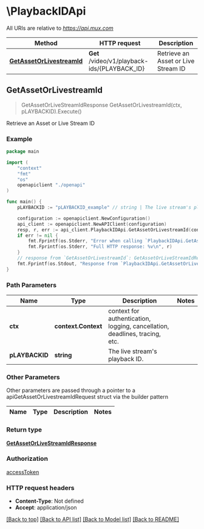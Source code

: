 # \PlaybackIDApi

All URIs are relative to *https://api.mux.com*

Method | HTTP request | Description
------------- | ------------- | -------------
[**GetAssetOrLivestreamId**](PlaybackIDApi.md#GetAssetOrLivestreamId) | **Get** /video/v1/playback-ids/{PLAYBACK_ID} | Retrieve an Asset or Live Stream ID



## GetAssetOrLivestreamId

> GetAssetOrLiveStreamIdResponse GetAssetOrLivestreamId(ctx, pLAYBACKID).Execute()

Retrieve an Asset or Live Stream ID



### Example

```go
package main

import (
    "context"
    "fmt"
    "os"
    openapiclient "./openapi"
)

func main() {
    pLAYBACKID := "pLAYBACKID_example" // string | The live stream's playback ID.

    configuration := openapiclient.NewConfiguration()
    api_client := openapiclient.NewAPIClient(configuration)
    resp, r, err := api_client.PlaybackIDApi.GetAssetOrLivestreamId(context.Background(), pLAYBACKID).Execute()
    if err != nil {
        fmt.Fprintf(os.Stderr, "Error when calling `PlaybackIDApi.GetAssetOrLivestreamId``: %v\n", err)
        fmt.Fprintf(os.Stderr, "Full HTTP response: %v\n", r)
    }
    // response from `GetAssetOrLivestreamId`: GetAssetOrLiveStreamIdResponse
    fmt.Fprintf(os.Stdout, "Response from `PlaybackIDApi.GetAssetOrLivestreamId`: %v\n", resp)
}
```

### Path Parameters


Name | Type | Description  | Notes
------------- | ------------- | ------------- | -------------
**ctx** | **context.Context** | context for authentication, logging, cancellation, deadlines, tracing, etc.
**pLAYBACKID** | **string** | The live stream&#39;s playback ID. | 

### Other Parameters

Other parameters are passed through a pointer to a apiGetAssetOrLivestreamIdRequest struct via the builder pattern


Name | Type | Description  | Notes
------------- | ------------- | ------------- | -------------


### Return type

[**GetAssetOrLiveStreamIdResponse**](GetAssetOrLiveStreamIdResponse.md)

### Authorization

[accessToken](../README.md#accessToken)

### HTTP request headers

- **Content-Type**: Not defined
- **Accept**: application/json

[[Back to top]](#) [[Back to API list]](../README.md#documentation-for-api-endpoints)
[[Back to Model list]](../README.md#documentation-for-models)
[[Back to README]](../README.md)

